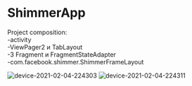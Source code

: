 # ShimmerApp

Project composition:  
-activity  
-ViewPager2 и TabLayout  
-3 Fragment и FragmentStateAdapter  
-com.facebook.shimmer.ShimmerFrameLayout  

![device-2021-02-04-224303](https://user-images.githubusercontent.com/23185210/106946788-9d509480-673a-11eb-99e1-2b812199c334.png)
![device-2021-02-04-224311](https://user-images.githubusercontent.com/23185210/106946841-b0fbfb00-673a-11eb-9fcd-3ecc5fe8e4d1.png)
